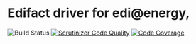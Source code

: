 # Edifact driver for edi@energy,

![Build Status](https://travis-ci.org/Apfelfrisch/EDI-Energy.svg?branch=master)
[![Scrutinizer Code Quality](https://scrutinizer-ci.com/g/Apfelfrisch/EDI-Energy/badges/quality-score.png?b=master)](https://scrutinizer-ci.com/g/Apfelfrisch/EDI-Energy/?branch=master)
[![Code Coverage](https://scrutinizer-ci.com/g/Apfelfrisch/EDI-Energy/badges/coverage.png?b=master)](https://scrutinizer-ci.com/g/Apfelfrisch/EDI-Energy/?branch=master)
